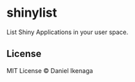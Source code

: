 # shinylist

List Shiny Applications in your user space.


## License

MIT License © Daniel Ikenaga
